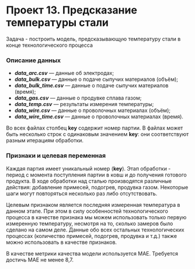 # Проект 13. Предсказание температуры стали

Задача - построить модель, предсказывающую температуру стали в конце технологического процесса

### Описание данных

- ***data_arc.csv*** — данные об электродах;
- ***data_bulk.csv*** — данные о подаче сыпучих материалов (объём);
- ***data_bulk_time.csv*** — данные о подаче сыпучих материалов (время);
- ***data_gas.csv*** — данные о продувке сплава газом;
- ***data_temp.csv*** — результаты измерения температуры;
- ***data_wire.csv*** — данные о проволочных материалах (объём);
- ***data_wire_time.csv*** — данные о проволочных материалах (время).

Во всех файлах столбец **key** содержит номер партии. В файлах может быть несколько строк с одинаковым значением **key**: они соответствуют разным итерациям обработки.

### Признаки и целевая переменная

Каждая партия имеет уникальный номер (**key**). Этап обработки - период с момента поступления партии в ковш и до получения готового продукта. В ходе обработки над сталью производятся различные действия: добавление примесей, подогрев, продувка газом. Некоторые шаги могут повторяться несколько раз либо отсутствовать.

Целевым признаком является последняя измеренная температура в данном этапе. При этом в силу особенностей технологического процесса в качестве признака мы можем использовать только первую измеренную температуру, несмотря на то, сколько замеров было сделано на самом деле. Данные обо всех остальных технологических процессах (количество примесей, подогрев, продувка и т.д.) также можно использовать в качестве признаков.

В качестве метрики качества модели используется MAE. Требуется достичь МАЕ не менее 8,7.
